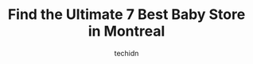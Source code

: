 ---
layout: ampstory
image: https://i0.wp.com/www.auto.or.id/wp-content/uploads/2023/06/shop-boomerang-kids-montrc3a9al-0-montreal-1686322222.jpeg?resize=640,853
author: techidn
featured: false
description: Montreal, Quebec, Canada is a haven for Baby Store enthusiasts, boasting an impressive array of 7 top-notch establishments. Whether youre a seasoned connoisseur or simply curious to explore
title: Find the Ultimate 7 Best Baby Store in Montreal
cover:
   title: Find the Ultimate 7 Best Baby Store in Montreal
   subtitle: AUTO.OR.ID
   background: https://www.auto.or.id/wp-content/uploads/2023/06/shop-boomerang-kids-montrc3a9al-0-montreal-1686322222.jpeg

pages: 
 - layout: thirds
   top: <h1>#1 Bébé Dépôt Plus (Saint-Leonard)</h1>
   bottom: "<p>Really disappointed with  this store, my wife and I had great service from the sales lady Eira but their manager was extremely rude and disrespectful calling my wife a li</p>"
   background: https://www.auto.or.id/wp-content/uploads/2023/06/shop-boomerang-kids-montrc3a9al-1-montreal-1686322223.jpeg
   backgroundblur: true
 - layout: thirds
   top: <h1>#2 Carters - OshKosh Bgosh</h1>
   bottom: "<p>999 Rue du Marché Central Suite C6, Montreal, Quebec H4N 1J8, Canada</p>"
   background: https://www.auto.or.id/wp-content/uploads/2023/06/shop-boomerang-kids-montrc3a9al-2-montreal-1686322224.png
   cta:
      link: https://www.auto.or.id/find-the-ultimate-7-best-baby-store-in-montreal/
      text: Find the Ultimate 7 Best Baby Store in Montreal
 - layout: thirds
   top: <h1>#3 Mini-Cycle | Zero Waste Kids Fashion</h1>
   bottom: "<p>5524-C Saint-Patrick St. Suite 491, Montreal, Quebec H4E 1A8, Canada</p>"
   background: https://images.unsplash.com/photo-1597220669155-4a3e59232dc9?ixlib=rb-4.0.3&ixid=MnwxMjA3fDB8MHxwaG90by1wYWdlfHx8fGVufDB8fHx8&auto=format&fit=crop&w=640&h=853&q=80
   cta:
      link: https://www.auto.or.id/find-the-ultimate-7-best-baby-store-in-montreal/
      text: Find the Ultimate 7 Best Baby Store in Montreal
 - layout: thirds
   top: <h1>#4 Souris Mini - Complexe Desjardins</h1>
   bottom: "<p>150 Saint-Catherine St W, Montreal, Quebec H2X 3Y2, Canada</p>"
   background: https://images.unsplash.com/photo-1626302592989-84fe1c211d7d?ixlib=rb-4.0.3&ixid=MnwxMjA3fDB8MHxwaG90by1wYWdlfHx8fGVufDB8fHx8&auto=format&fit=crop&w=640&h=853&q=80
   cta:
      link: https://www.auto.or.id/find-the-ultimate-7-best-baby-store-in-montreal/
      text: Find the Ultimate 7 Best Baby Store in Montreal
 - layout: thirds
   top: <h1>#5 Arthur Et Juno | Second Main Pour Les 0-6 Ans</h1>
   bottom: "<p>4243 Saint Denis St, Montreal, Quebec H2J 2K9, Canada</p>"
   background: https://images.unsplash.com/photo-1568738836391-d15d766832ad?ixlib=rb-4.0.3&ixid=MnwxMjA3fDB8MHxwaG90by1wYWdlfHx8fGVufDB8fHx8&auto=format&fit=crop&w=640&h=853&q=80
   cta:
      link: https://www.auto.or.id/find-the-ultimate-7-best-baby-store-in-montreal/
      text: Find the Ultimate 7 Best Baby Store in Montreal
 - layout: thirds
   top: <h1>#6 Shop Boomerang Kids Montréal</h1>
   bottom: "<p>6629 Rue St-Hubert, Montréal, QC H2S 2M5, Canada</p>"
   background: https://images.unsplash.com/photo-1580151297944-7c4cedd0c5b2?ixlib=rb-4.0.3&ixid=MnwxMjA3fDB8MHxwaG90by1wYWdlfHx8fGVufDB8fHx8&auto=format&fit=crop&w=640&h=853&q=80
   cta:
      link: https://www.auto.or.id/find-the-ultimate-7-best-baby-store-in-montreal/
      text: Find the Ultimate 7 Best Baby Store in Montreal
 - layout: thirds
   top: <h1>#7 Jack & Jill Montreal - Kids Toys Store</h1>
   bottom: "<p>5333A Queen Mary Rd, Montreal, Quebec H3X 1T9, Canada</p>"
   background: https://images.unsplash.com/photo-1619844175408-c05947985e2d?ixlib=rb-4.0.3&ixid=MnwxMjA3fDB8MHxwaG90by1wYWdlfHx8fGVufDB8fHx8&auto=format&fit=crop&w=640&h=853&q=80
   cta:
      link: https://www.auto.or.id/find-the-ultimate-7-best-baby-store-in-montreal/
      text: Find the Ultimate 7 Best Baby Store in Montreal
 - layout: thirds
   middle: Continue reading...
   background: https://images.unsplash.com/photo-1632495288245-811aa76d8a32?ixlib=rb-4.0.3&ixid=MnwxMjA3fDB8MHxwaG90by1wYWdlfHx8fGVufDB8fHx8&auto=format&fit=crop&w=640&h=853&q=80
   cta:
      link: https://www.auto.or.id/find-the-ultimate-7-best-baby-store-in-montreal/
      text: Find the Ultimate 7 Best Baby Store in Montreal

---